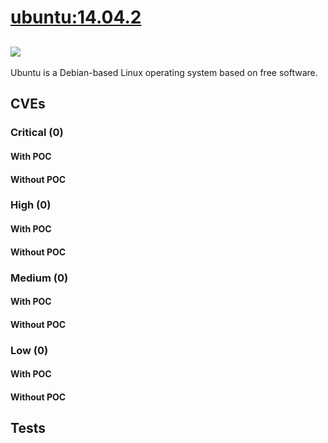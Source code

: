 # [ubuntu:14.04.2](https://hub.docker.com/_/ubuntu?tab=tags)
![](https://img.shields.io/static/v1?label=tag&message=14.04.2&color=blue)
---
<p>
Ubuntu is a Debian-based Linux operating system based on free software.
</p>

## CVEs
### Critical (0)
#### With POC

#### Without POC


### High (0)
#### With POC

#### Without POC


### Medium (0)
#### With POC

#### Without POC


### Low (0)
#### With POC

#### Without POC


## Tests
